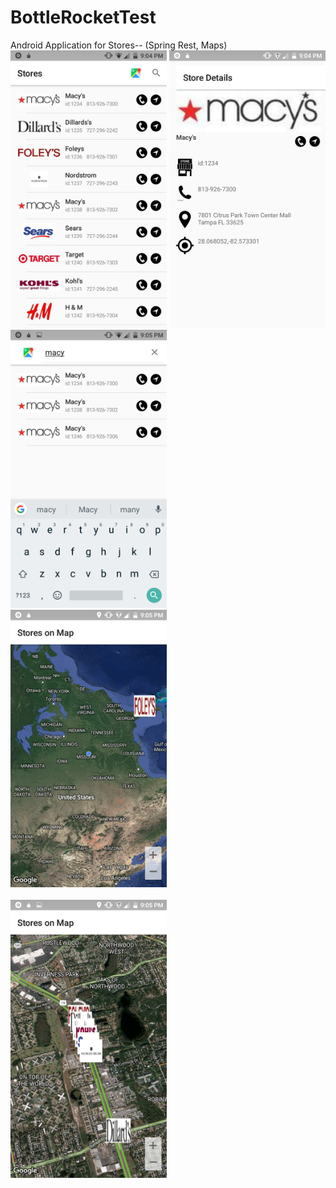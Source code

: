 # BottleRocketTest
Android Application for Stores-- (Spring Rest, Maps)
<br>
<img src="https://github.com/jethawahimanshu007/BottleRocketTest/blob/master/HomePage.png" width="250">
<img src="https://github.com/jethawahimanshu007/BottleRocketTest/blob/master/StoreDetails.png" width="250">
<img src="https://github.com/jethawahimanshu007/BottleRocketTest/blob/master/FilteredHomeEntries.png" width="250">
<br>
<img src="https://github.com/jethawahimanshu007/BottleRocketTest/blob/master/MapViewWithLogos.png" width="250">
<br>
<br>
<img src="https://github.com/jethawahimanshu007/BottleRocketTest/blob/master/MapViewZoomedIn.png" width="250">
<br>
